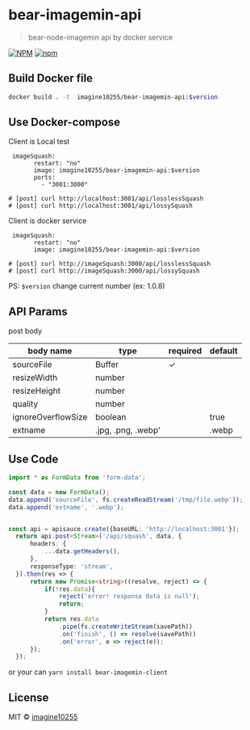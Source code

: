 # bear-imagemin-api

> bear-node-imagemin api by docker service

[![NPM](https://img.shields.io/npm/v/bear-node-imagemin.svg)](https://www.npmjs.com/package/bear-node-imagemin)
[![npm](https://img.shields.io/npm/dm/bear-node-imagemin.svg)](https://www.npmjs.com/package/bear-node-imagemin)


## Build Docker file

```bash
docker build . -t  imagine10255/bear-imagemin-api:$version
```

## Use Docker-compose

Client is Local test
```
 imageSquash:
       restart: "no"
       image: imagine10255/bear-imagemin-api:$version
       ports:
         - "3001:3000"
         
# [post] curl http://localhost:3001/api/losslessSquash         
# [post] curl http://localhost:3001/api/lossySquash         
```

Client is docker service
```
 imageSquash:
       restart: "no"
       image: imagine10255/bear-imagemin-api:$version
       
# [post] curl http://imageSquash:3000/api/losslessSquash         
# [post] curl http://imageSquash:3000/api/lossySquash    
```

PS: `$version` change current number (ex: 1.0.8)


## API Params

post body

body name    | type               | required | default | 
-------------|--------------------|----------|---------|
sourceFile   | Buffer             | ✓        | 
resizeWidth   | number             |
resizeHeight   | number       |
quality   | number             |
ignoreOverflowSize   | boolean     |          | true     
extname   | .jpg, .png, .webp' |          | .webp   |

## Use Code

```typescript
import * as FormData from 'form-data';

const data = new FormData();
data.append('sourceFile', fs.createReadStream('/tmp/file.webp'));
data.append('extname', '.webp');


const api = apisauce.create({baseURL: 'http://localhost:3001'});
  return api.post<Stream>('/api/squash', data, {
      headers: {
          ...data.getHeaders(),
      },
      responseType: 'stream',
  }).then(res => {
      return new Promise<string>((resolve, reject) => {
          if(!res.data){
              reject('error! response data is null');
              return;
          }
          return res.data
              .pipe(fs.createWriteStream(savePath))
              .on('finish', () => resolve(savePath))
              .on('error', e => reject(e));
      });
  });
```

or your can `yarn install bear-imagemin-client`


## License

MIT © [imagine10255](https://github.com/imagine10255)
